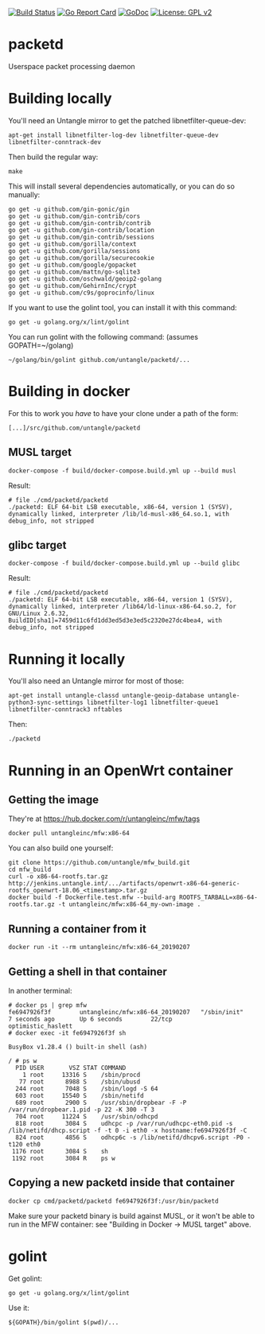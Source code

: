 [![Build Status](https://travis-ci.org/untangle/packetd.svg?branch=master)](https://travis-ci.org/untangle/packetd)
[![Go Report Card](https://goreportcard.com/badge/github.com/untangle/packetd)](https://goreportcard.com/report/github.com/untangle/packetd)
[![GoDoc](https://godoc.org/github.com/untangle/packetd?status.svg)](https://godoc.org/github.com/untangle/packetd)
[![License: GPL v2](https://img.shields.io/badge/License-GPL%20v2-blue.svg)](https://www.gnu.org/licenses/old-licenses/gpl-2.0.en.html)

# packetd
Userspace packet processing daemon

Building locally
================

You'll need an Untangle mirror to get the patched libnetfilter-queue-dev:

```
apt-get install libnetfilter-log-dev libnetfilter-queue-dev libnetfilter-conntrack-dev
```

Then build the regular way:

```
make
```

This will install several dependencies automatically, or you can do so manually:

```
go get -u github.com/gin-gonic/gin
go get -u github.com/gin-contrib/cors
go get -u github.com/gin-contrib/contrib
go get -u github.com/gin-contrib/location
go get -u github.com/gin-contrib/sessions
go get -u github.com/gorilla/context
go get -u github.com/gorilla/sessions
go get -u github.com/gorilla/securecookie
go get -u github.com/google/gopacket
go get -u github.com/mattn/go-sqlite3
go get -u github.com/oschwald/geoip2-golang
go get -u github.com/GehirnInc/crypt
go get -u github.com/c9s/goprocinfo/linux

```

If you want to use the golint tool, you can install it with this command:
```
go get -u golang.org/x/lint/golint
```

You can run golint with the following command: (assumes GOPATH=~/golang)

```
~/golang/bin/golint github.com/untangle/packetd/...
```

Building in docker
==================

For this to work you *have* to have your clone under a path of the form:

```
[...]/src/github.com/untangle/packetd
```

MUSL target
-----------

```
docker-compose -f build/docker-compose.build.yml up --build musl
```

Result:

```
# file ./cmd/packetd/packetd
./packetd: ELF 64-bit LSB executable, x86-64, version 1 (SYSV), dynamically linked, interpreter /lib/ld-musl-x86_64.so.1, with debug_info, not stripped
```

glibc target
-----------

```
docker-compose -f build/docker-compose.build.yml up --build glibc
```

Result:

```
# file ./cmd/packetd/packetd
./packetd: ELF 64-bit LSB executable, x86-64, version 1 (SYSV), dynamically linked, interpreter /lib64/ld-linux-x86-64.so.2, for GNU/Linux 2.6.32, BuildID[sha1]=7459d11c6fd1dd3ed5d3e3ed5c2320e27dc4bea4, with debug_info, not stripped
```

Running it locally
==================

You'll also need an Untangle mirror for most of those:

```
apt-get install untangle-classd untangle-geoip-database untangle-python3-sync-settings libnetfilter-log1 libnetfilter-queue1 libnetfilter-conntrack3 nftables
```

Then:

```
./packetd
```

Running in an OpenWrt container
===============================

Getting the image
-----------------

They're at https://hub.docker.com/r/untangleinc/mfw/tags

```
docker pull untangleinc/mfw:x86-64
```

You can also build one yourself:

```
git clone https://github.com/untangle/mfw_build.git
cd mfw_build
curl -o x86-64-rootfs.tar.gz http://jenkins.untangle.int/.../artifacts/openwrt-x86-64-generic-rootfs_openwrt-18.06_<timestamp>.tar.gz
docker build -f Dockerfile.test.mfw --build-arg ROOTFS_TARBALL=x86-64-rootfs.tar.gz -t untangleinc/mfw:x86-64_my-own-image .
```

Running a container from it
---------------------------

```
docker run -it --rm untangleinc/mfw:x86-64_20190207
```

Getting a shell in that container
---------------------------------

In another terminal:

```
# docker ps | grep mfw
fe6947926f3f        untangleinc/mfw:x86-64_20190207   "/sbin/init"             7 seconds ago       Up 6 seconds        22/tcp              optimistic_haslett
# docker exec -it fe6947926f3f sh

BusyBox v1.28.4 () built-in shell (ash)

/ # ps w
  PID USER       VSZ STAT COMMAND
    1 root     13316 S    /sbin/procd
   77 root      8988 S    /sbin/ubusd
  244 root      7048 S    /sbin/logd -S 64
  603 root     15540 S    /sbin/netifd
  689 root      2900 S    /usr/sbin/dropbear -F -P /var/run/dropbear.1.pid -p 22 -K 300 -T 3
  704 root     11224 S    /usr/sbin/odhcpd
  818 root      3084 S    udhcpc -p /var/run/udhcpc-eth0.pid -s /lib/netifd/dhcp.script -f -t 0 -i eth0 -x hostname:fe6947926f3f -C
  824 root      4856 S    odhcp6c -s /lib/netifd/dhcpv6.script -P0 -t120 eth0
 1176 root      3084 S    sh
 1192 root      3084 R    ps w
```

Copying a new packetd inside that container
-------------------------------------------

```
docker cp cmd/packetd/packetd fe6947926f3f:/usr/bin/packetd
```

Make sure your packetd binary is build against MUSL, or it won't be able
to run in the MFW container: see "Building in Docker -> MUSL target"
above.

golint
======

Get golint:

```
go get -u golang.org/x/lint/golint
```

Use it:

```
${GOPATH}/bin/golint $(pwd)/...
```
